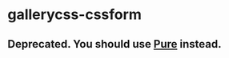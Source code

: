 gallerycss-cssform
===============

## Deprecated. You should use [Pure](http://purecss.io) instead.
